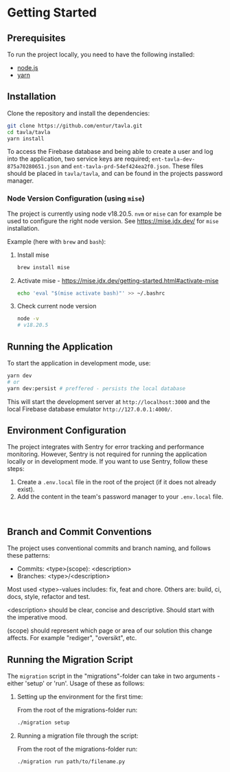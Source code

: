 # Getting Started

## Prerequisites

To run the project locally, you need to have the following installed:

-   [node.js](https://nodejs.org/)
-   [yarn](https://yarnpkg.com/)

## Installation

Clone the repository and install the dependencies:

```bash
git clone https://github.com/entur/tavla.git
cd tavla/tavla
yarn install
```

To access the Firebase database and being able to create a user and log into the application, two service keys are required; `ent-tavla-dev-875a70280651.json` and `ent-tavla-prd-54ef424ea2f0.json`. These files should be placed in `tavla/tavla`, and can be found in the projects password manager.

### Node Version Configuration (using `mise`)

The project is currently using node v18.20.5. `nvm` or `mise` can for example be used to configure the right node version. See https://mise.jdx.dev/ for `mise` installation.

Example (here with `brew` and `bash`):

1. Install mise

    ```bash
    brew install mise
    ```

2. Activate mise - https://mise.jdx.dev/getting-started.html#activate-mise

    ```bash
    echo 'eval "$(mise activate bash)"' >> ~/.bashrc
    ```

3. Check current node version
    ```bash
    node -v
    # v18.20.5
    ```

## Running the Application

To start the application in development mode, use:

```bash
yarn dev
# or
yarn dev:persist # preffered - persists the local database
```

This will start the development server at `http://localhost:3000` and the local Firebase database emulator `http://127.0.0.1:4000/`.

## Environment Configuration

The project integrates with Sentry for error tracking and performance monitoring. However, Sentry is not required for running the application locally or in development mode. If you want to use Sentry, follow these steps:

1. Create a `.env.local` file in the root of the project (if it does not already exist).
2. Add the content in the team's password manager to your `.env.local` file.

<br />

## Branch and Commit Conventions

The project uses conventional commits and branch naming, and follows these patterns:

-   Commits: &lt;type&gt;(scope): &lt;description&gt;
-   Branches: &lt;type&gt;/&lt;description&gt;

Most used &lt;type&gt;-values includes: fix, feat and chore. Others are: build, ci, docs, style, refactor and test.

&lt;description&gt; should be clear, concise and descriptive. Should start with the imperative mood.

(scope) should represent which page or area of our solution this change affects. For example "rediger", "oversikt", etc.

## Running the Migration Script

The `migration` script in the "migrations"-folder can take in two arguments - either 'setup' or 'run'. Usage of these as follows:

1. Setting up the environment for the first time:

    From the root of the migrations-folder run:

    ```bash
    ./migration setup
    ```

2. Running a migration file through the script:

    From the root of the migrations-folder run:

    ```bash
    ./migration run path/to/filename.py
    ```
